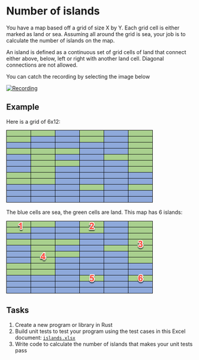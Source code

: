 # Number of islands

You have a map based off a grid of size X by Y. Each grid cell is either marked as land or sea.
Assuming all around the grid is sea, your job is to calculate the number of islands on the map.

An island is defined as a continuous set of grid cells of land that connect either above, below, left or right with another land cell. Diagonal connections are not allowed.

You can catch the recording by selecting the image below

[![Recording](https://img.youtube.com/vi/ugz1YgoZmzI/0.jpg)](https://youtube.com/watch?v=ugz1YgoZmzI)

## Example

Here is a grid of 6x12:

![](islands-1.png)

The blue cells are sea, the green cells are land. This map has 6 islands:

![](islands-2.png)

## Tasks

1. Create a new program or library in Rust
1. Build unit tests to test your program using the test cases in this Excel document: [`islands.xlsx`](./islands.xlsx)
1. Write code to calculate the number of islands that makes your unit tests pass
